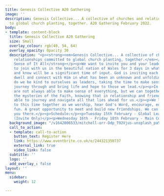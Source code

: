```yaml
---
title: Genesis Collective A20 Gathering
image: ''
description: Genesis Collective... A collective of churches and relationships committed
  to global church planting, together. A20 Gathering February 2022.
body:
- template: content-block
  title: Genesis Collective A20 Gathering
  size: Small
  overlay_colour: rgb(49, 54, 64)
  overlay_opacity: Opacity 30
  description: "<p><strong><em>Genesis Collective... A collective of churches and
    relationships committed to global church planting, together.</em></strong></p><p></p><p><strong>Making
    Sense of It All</strong></p><p>We want to invite you and your leadership team,
    to join with us in the beautiful nation of Wales for 3 days in what we believe
    and know will be a significant time of input. God is inviting each of us to pause,
    dwell and connect with Him in what has been an unknown and unfolding season.</p><p>How
    do we be kind to ourselves as leaders, taking the time to make sense of what we
    journey through and bring life and hope to those we lead.</p><p>In reality we
    are not always able to make sense of everything, but we can together hold on to
    the mysteries of the Faith, knowing that in relationship and friendship we are
    able to journey and navigate all that lies ahead for us.</p><p>We look forward
    to this time together as we worship, hear God's Word, encourage, edify and have
    fun. A great opportunity to meet and build new friendships. We can’t wait to see
    you there.</p><p>Schedule:</p><p>Tuesday 15th February - Global Leadership Day
    (Invite Only)</p><p>Wednesday 16th - Friday 18th February - Main Conference</p>"
  background_image: "/v1642006533/mitchell-orr-Ddp_T92Vjus-unsplash_pa55bc.jpg"
  call_to_action:
  - template: call-to-action
    button_text: Register Here
    link: https://www.eventbrite.co.uk/e/244321350737
    external_link: true
    video_link: false
  subtitle: ''
  logo: ''
  add_overlay_: false
layout: ''
menu:
  sidebar:
    weight: 12

---
```

